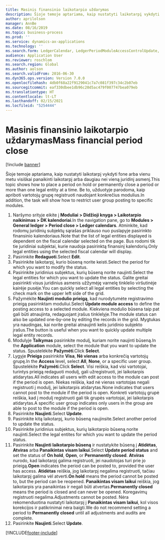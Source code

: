 ```yaml
---
title: Masinis finansinio laikotarpio uždarymas
description: Šioje temoje aptariama, kaip nustatyti laikotarpį vykdyti fone arba vienu metu visiškai panaikinti laikotarpį arba daugiau nei vieną juridinį asmenį.
author: aprilolson
manager: AnnBe
ms.date: 08/16/2019
ms.topic: business-process
ms.prod: ''
ms.service: dynamics-ax-applications
ms.technology: ''
ms.search.form: LedgerCalendar, LedgerPeriodModuleAccessControlUpdate, SysLookupPicklist, LedgerFiscalCalendarPeriodStatus
audience: Application User
ms.reviewer: roschlom
ms.search.region: Global
ms.author: aolson
ms.search.validFrom: 2016-06-30
ms.dyn365.ops.version: Version 7.0.0
ms.openlocfilehash: 4db0f68a22f9129041c7a7c081f397c34c2b07eb
ms.sourcegitcommit: eaf330dbee1db96c20d5ac479f007747bea079eb
ms.translationtype: HT
ms.contentlocale: lt-LT
ms.lasthandoff: 02/15/2021
ms.locfileid: "5254444"
---
```

# <a name="mass-financial-period-close"></a><span data-ttu-id="9c0e5-103">Masinis finansinio laikotarpio uždarymas</span><span class="sxs-lookup"><span data-stu-id="9c0e5-103">Mass financial period close</span></span>

[!include [banner](../../includes/banner.md)]

<span data-ttu-id="9c0e5-104">Šioje temoje aptariama, kaip nustatyti laikotarpį vykdyti fone arba vienu metu visiškai panaikinti laikotarpį arba daugiau nei vieną juridinį asmenį.</span><span class="sxs-lookup"><span data-stu-id="9c0e5-104">This topic shows how to place a period on hold or permanently close a period or more than one legal entity at a time.</span></span> <span data-ttu-id="9c0e5-105">Be to, užduotyje parodoma, kaip apriboti vartotojų grupę registruoti naudojant konkrečius modulius.</span><span class="sxs-lookup"><span data-stu-id="9c0e5-105">In addition, the task will show how to restrict user group posting to specific modules.</span></span>

1. <span data-ttu-id="9c0e5-106">Naršymo srityje eikite į **Moduliai > Didžioji knyga > Laikotarpio naikinimas > DK kalendoriai**.</span><span class="sxs-lookup"><span data-stu-id="9c0e5-106">In the navigation pane, go to **Modules > General ledger > Period close > Ledger calendars**.</span></span> <span data-ttu-id="9c0e5-107">Atminkite, kad rodomų juridinių subjektų sąrašas priklauso nuo puslapyje pasirinkto finansinio kalendoriaus.</span><span class="sxs-lookup"><span data-stu-id="9c0e5-107">Note that the list of legal entities displayed is dependent on the fiscal calendar selected on the page.</span></span> <span data-ttu-id="9c0e5-108">Bus rodomi tik tie juridiniai subjektai, kurie naudoja pasirinktą finansinį kalendorių.</span><span class="sxs-lookup"><span data-stu-id="9c0e5-108">Only legal entities using the selected fiscal calendar will display.</span></span>
2. <span data-ttu-id="9c0e5-109">Pasirinkite **Redaguoti**.</span><span class="sxs-lookup"><span data-stu-id="9c0e5-109">Select **Edit**.</span></span>
3. <span data-ttu-id="9c0e5-110">Pasirinkite laikotarpį, kurio būseną norite keisti.</span><span class="sxs-lookup"><span data-stu-id="9c0e5-110">Select the period for which you want to modify the status.</span></span>
4. <span data-ttu-id="9c0e5-111">Pasirinkite juridinius subjektus, kurių būseną norite naujinti.</span><span class="sxs-lookup"><span data-stu-id="9c0e5-111">Select the legal entities for which you want to update the status.</span></span> <span data-ttu-id="9c0e5-112">Galite greitai pasirinkti visus juridinius asmenis užžymėję varnelę tinklelio viršutinėje kairėje pusėje.</span><span class="sxs-lookup"><span data-stu-id="9c0e5-112">You can quickly select all legal entities by selecting the check mark on the upper left side of the grid.</span></span>  
5. <span data-ttu-id="9c0e5-113">Pažymėkite **Naujinti modulio prieigą**, kad nurodytumėte registravimo prieigą pasirinktam moduliui.</span><span class="sxs-lookup"><span data-stu-id="9c0e5-113">Select **Update module access** to define the posting access to a selected module.</span></span> <span data-ttu-id="9c0e5-114">Kiekviena modulio būsena taip pat gali būti atnaujinta, redaguojant įrašus tinklelyje.</span><span class="sxs-lookup"><span data-stu-id="9c0e5-114">The module status can also be updated one-by-one by editing the records in the grid.</span></span> <span data-ttu-id="9c0e5-115">Mygtukas yra naudingas, kai norite greitai atnaujinti kelis juridinio subjekto įrašus.</span><span class="sxs-lookup"><span data-stu-id="9c0e5-115">The button is useful when you want to quickly update multiple legal entity records.</span></span>  
6. <span data-ttu-id="9c0e5-116">Modulyje **Taikymas** pasirinkite modulį, kuriam norite naujinti būseną.</span><span class="sxs-lookup"><span data-stu-id="9c0e5-116">In the **Application** module, select the module that you want to update the status.</span></span> <span data-ttu-id="9c0e5-117">Spustelėkite **Pažymėti**.</span><span class="sxs-lookup"><span data-stu-id="9c0e5-117">Click **Select**.</span></span>
7. <span data-ttu-id="9c0e5-118">Lygyje **Prieiga** pasirinkite **Visa**, **Nė vienas** arba konkrečią vartotojų grupę.</span><span class="sxs-lookup"><span data-stu-id="9c0e5-118">In the **Access** level, select **All**, **None**, or a specific user group.</span></span> <span data-ttu-id="9c0e5-119">Spustelėkite **Pažymėti**.</span><span class="sxs-lookup"><span data-stu-id="9c0e5-119">Click **Select**.</span></span> <span data-ttu-id="9c0e5-120">Visi reiškia, kad visi vartotojai, turintys prieigą redaguoti modulį, gali užregistruoti, jei laikotarpis atidarytas.</span><span class="sxs-lookup"><span data-stu-id="9c0e5-120">All indicates all users with edit access to the module can post if the period is open.</span></span> <span data-ttu-id="9c0e5-121">Niekas reiškia, kad nė vienas vartotojas negali registruoti į modulį, jei laikotarpis atidarytas.</span><span class="sxs-lookup"><span data-stu-id="9c0e5-121">None indicates that users cannot post to the module if the period is open.</span></span> <span data-ttu-id="9c0e5-122">Konkreti vartotojų grupė reiškia, kad į modulį registruoti gali tik grupės vartotojai, jei laikotarpis atidarytas.</span><span class="sxs-lookup"><span data-stu-id="9c0e5-122">A specific user group indicates only users in the group are able to post to the module if the period is open.</span></span>  
8. <span data-ttu-id="9c0e5-123">Pasirinkite **Naujinti**.</span><span class="sxs-lookup"><span data-stu-id="9c0e5-123">Select **Update**.</span></span>
9. <span data-ttu-id="9c0e5-124">Pasirinkite kitą laikotarpį, kurio būseną naujinsite.</span><span class="sxs-lookup"><span data-stu-id="9c0e5-124">Select another period to update the status.</span></span>
10. <span data-ttu-id="9c0e5-125">Pasirinkite juridinius subjektus, kurių laikotarpio būseną norite naujinti.</span><span class="sxs-lookup"><span data-stu-id="9c0e5-125">Select the legal entites for which you want to update the period status.</span></span>
11. <span data-ttu-id="9c0e5-126">Pasirinkite **Naujinti laikotarpio būseną** ir nustatykite būseną į **Atidėtas**, **Atviras** arba **Panaikintas visam laikui**.</span><span class="sxs-lookup"><span data-stu-id="9c0e5-126">Select **Update period status** and set the status of **On hold**, **Open**, or **Permanently closed**.</span></span> <span data-ttu-id="9c0e5-127">**Atviras** nurodo, kad laikotarpį galima registruoti, jei naudotojas turi prie jo prieigą.</span><span class="sxs-lookup"><span data-stu-id="9c0e5-127">**Open** indicates the period can be posted to, provided the user has access.</span></span> <span data-ttu-id="9c0e5-128">**Atidėtas** reiškia, jog laikotarpį negalima registruoti, tačiau laikotarpį galima vėl atverti.</span><span class="sxs-lookup"><span data-stu-id="9c0e5-128">**On hold** means the period cannot be posted to, but the period can be reopened.</span></span> <span data-ttu-id="9c0e5-129">**Panaikintas visam laikui** reiškia, jog laikotarpis yra panaikintas ir negali būti atvertas.</span><span class="sxs-lookup"><span data-stu-id="9c0e5-129">**Permanently closed** means the period is closed and can never be opened.</span></span> <span data-ttu-id="9c0e5-130">Koregavimų registruoti negalima.</span><span class="sxs-lookup"><span data-stu-id="9c0e5-130">Adjustments cannot be posted.</span></span> <span data-ttu-id="9c0e5-131">Nėra rekomenduotina nustatyti laikotarpį į **Panaikintas visam laikui**, kol visos korekcijos ir patikrinimai nėra baigti.</span><span class="sxs-lookup"><span data-stu-id="9c0e5-131">We do not recommend setting a period to **Permanently closed** until all adjustments and audits are complete.</span></span>  
12. <span data-ttu-id="9c0e5-132">Pasirinkite **Naujinti**.</span><span class="sxs-lookup"><span data-stu-id="9c0e5-132">Select **Update**.</span></span>



[!INCLUDE[footer-include](../../../includes/footer-banner.md)]
